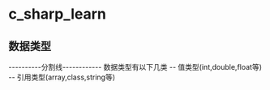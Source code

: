 # c_sharp_learn
## 数据类型  

----------分割线------------
  数据类型有以下几类
  -- 值类型(int,double,float等)  
-- 引用类型(array,class,string等)  
